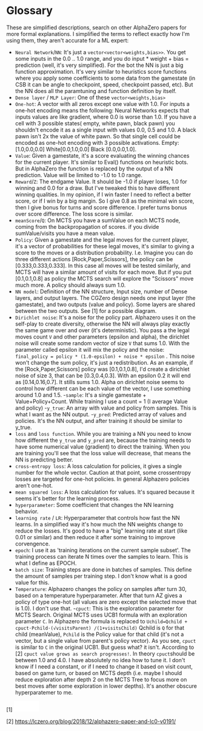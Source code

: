 # Glossary

These are simplified descriptions, search on other AlphaZero papers for more formal explanations. I simplified the terms to reflect exactly how I'm using them, they aren't accurate for a ML expert:

- `Neural Network`/`NN`: It's just a  `vector<vector<weights,bias>>`. You get some inputs in the 0.0 .. 1.0 range, and you do input * weight + bias = prediction (well, it's very simplified). For the bot the NN is just a big function approximation. It's very similar to heuristics score functions where you apply some coefficients to some data from the gamestate (in CSB it can be angle to checkpoint, speed, checkpoint passed, etc). But the NN does all the paramtuning and function definition by itself. 
- `Dense layer` / `MLP Layer`: One of these `vector<weights,bias>`
- `One-hot`: A vector with all zeros except one value with 1.0. For inputs a one-hot encoding means the following: Neural Networks expects that inputs values are like gradient, where 0.0 is worse than 1.0. If you have a cell with 3 possible states( empty, white pawn, black pawn) you shouldn't encode it as a single input with values 0.0, 0.5 and 1.0. A black pawn isn't 2x the value of white pawn. So that single cell could be encoded as one-hot encoding with 3 possible activations.  Empty: [1.0,0.0,0.0] White[0.0,1.0,0.0] Black [0.0,0.0,1.0].
 - `Value`: Given a gamestate, it's a score evaluating the winning chances for the current player. It's similar to Eval() functions on heuristic bots. But in AlphaZero the function is replaced by the output of a NN prediction. Value will be limited to -1.0 to 1.0 range.
 - `Reward`/`Z`: The endgame Value. It should be -1.0 if player loses, 1.0 for winning and 0.0 for a draw. But I've tweaked this to have different winning qualities. In my opinion, if I win faster I need to reflect a better score, or if I win by a big margin. So I give 0.8 as the minimal win score, then I give bonus for turns and score difference. I prefer turns bonus over score difference. The loss score is similar.
 -  `meanScore`/`Q`: On MCTS you have a sumValue on each MCTS node, coming from the backpropagation of scores. if you divide sumValue/visits you have a mean value.
 - `Policy`: Given a gamestate and the legal moves for the current player, it's a vector of probabilities for these legal moves, it's similar to giving a score to the moves or a distribution probability. I.e. Imagine you can do three different actions [Rock,Paper,Scissors], the policy can be [0.333,0.333,0.333]. In this case all moves will be tested similarly, and MCTS will have a similar amount of visits for each move. But if you put [0.1,0.1,0.8] as policy the MCTS search will explore the "Scissors" move much more. A policy should always sum 1.0.
- `NN model`: Definition of the NN structure, Input size, number of Dense layers, and output layers. The CGZero design needs one input layer (the gamestate), and two outputs (value and policy). Some layers are shared between the two outputs. See [1] for a possible diagram.
- `Dirichlet noise`: It's a noise for the policy part.  Alphazero uses it on the self-play to create diversity, otherwise the NN will always play exactly the same game over and over (it's deterministic).
You pass a the legal moves count `V` and other parameters (epsilon and alpha), the dirichlet noise will create some random vector of size `V` that sums 1.0. With the parameter called epsilon it will mix the policy and the noise:    `final_policy = policy * (1.0-epsilon) + noise * epsilon` . This noise won't change the sum policy, it's just a redistribution. As an example, if the [Rock,Paper,Scissors] policy was [0.1,0.1,0.8], I'd create a dirichlet noise of size 3, that can be [0.3,0.4,0.3]. With an epsilon 0.2 it will end as [0.14,0.16,0.7]. It stills sums 1.0. Alpha on dirichlet noise seems to control how different can be each value of the vector, I use something around 1.0 and 1.5.
 -`sample`: It's a single gamestate + Value+Policy+Count.  While training I use a count = 1 (I average Value and policy)
 -`y_true`: An array with value and policy from samples. This is what I want as the NN output.
 -`y_pred`: Predicted array of values and policies. It's the NN output, and after training it should be similar to y_true.
- `loss` and `loss function`. While you are training a NN you need to know how different the `y_true` and `y_pred` are, because the training needs to have some numerical value (gradient) to direct the training. When you are training you'll see that the loss value will decrease, that means the NN is predicting better.
- `cross-entropy loss`: A loss calculation for policies, it gives a single number for the whole vector. Caution at that point, some crossentropy losses are targeted for one-hot policies. In general Alphazero policies aren't one-hot.
- `mean squared loss`: A loss calculation for values. It's squared because it seems it's better for the learning process.
- `hyperparameter`: Some coefficient that changes the NN learning behavior.
- `learning rate` / `LR`: Hyperparameter that controls how fast the NN learns. In a simplified way it's how much the NN weights change to reduce the losses. It's good to have a "big" learning rate at start (like 0.01 or similar) and then reduce it after some training to improve corvengence. 
- `epoch`: I use it as 'training iterations on the current sample subset'. The training process can iterate N times over the samples to learn. This is what I define as EPOCH.
- `batch size`: Training steps are done in batches of samples. This define the amount of samples per training step. I don't know what is a good value for this.
- `Temperature`: Alphazero changes the policy on samples after turn 30, based on a temperature hyperparameter. After that turn AZ gives a policy of type one-hot (all values are zero except the selected move that is 1.0). I don't use that.
-`cpuct`: This is the exploration parameter for MCTS Search. Original MCTS uses UCB1 formula with an exploration parameter `C`. In Alphazero the formula is replaced to  `Uchild=Qchild + cpuct⋅Pchild⋅(√visitsParent) /(1+visitsChild)`   Qchild is `Q` for that child (meanValue), `Pchild` is the Policy value for that child (it's not a vector, but a single value from parent's policy vector). As you see, `cpuct` is similar to `C` in the original UCB1. But guess what? it isn't. According to [2] `cpuct value grows as search progresses!`. In theory `cpuct`should be between 1.0 and 4.0. I have absolutely no idea how to tune it. I don't know if I need a constant, or if I need to change it based on visit count, based on game turn, or based on MCTS depth (i.e. maybe I should reduce exploration after depth 2 on the MCTS Tree to focus more on best moves after some exploration in lower depths). It's another obscure hyperparatemer to me.  

\[1\] ![Simple NN model](/images/simplemodel.jpg)

\[2\] https://lczero.org/blog/2018/12/alphazero-paper-and-lc0-v0191/ 
